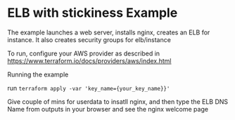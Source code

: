 # ELB with stickiness Example

The example launches a web server, installs nginx, creates an ELB for instance. It also creates security groups for elb/instance 

To run, configure your AWS provider as described in https://www.terraform.io/docs/providers/aws/index.html

Running the example

run `terraform apply -var 'key_name={your_key_name}}'` 

Give couple of mins for userdata to insatll nginx, and then type the ELB DNS Name from outputs in your browser and see the nginx welcome page
